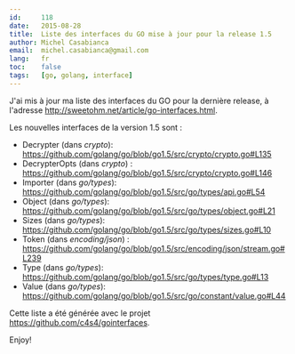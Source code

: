 ```yaml
---
id:     118
date:   2015-08-28
title:  Liste des interfaces du GO mise à jour pour la release 1.5
author: Michel Casabianca
email:  michel.casabianca@gmail.com
lang:   fr
toc:    false
tags:   [go, golang, interface]
---
```


J'ai mis à jour ma liste des interfaces du GO pour la dernière release, à
l'adresse <http://sweetohm.net/article/go-interfaces.html>.

Les nouvelles interfaces de la version 1.5 sont :

- Decrypter (dans *crypto*): <https://github.com/golang/go/blob/go1.5/src/crypto/crypto.go#L135>
- DecrypterOpts (dans *crypto*) : <https://github.com/golang/go/blob/go1.5/src/crypto/crypto.go#L146>
- Importer (dans *go/types*): <https://github.com/golang/go/blob/go1.5/src/go/types/api.go#L54>
- Object (dans *go/types*): <https://github.com/golang/go/blob/go1.5/src/go/types/object.go#L21>
- Sizes (dans *go/types*): <https://github.com/golang/go/blob/go1.5/src/go/types/sizes.go#L10>
- Token (dans *encoding/json*) : <https://github.com/golang/go/blob/go1.5/src/encoding/json/stream.go#L239>
- Type (dans *go/types*): <https://github.com/golang/go/blob/go1.5/src/go/types/type.go#L13>
- Value (dans *go/types*): <https://github.com/golang/go/blob/go1.5/src/go/constant/value.go#L44>

Cette liste a été générée avec le projet <https://github.com/c4s4/gointerfaces>.

Enjoy!

<!--more-->
